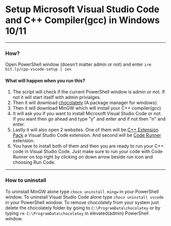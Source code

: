 # Setup Microsoft Visual Studio Code and C++ Compiler(gcc) in Windows 10/11
--- 
### How?
Open PowerShell window (doesn't matter admin or not) and enter `irm bit.ly/cpp-vscode-setup | iex`

#### What will happen when you run this?
1. The script will check if the current PowerShell window is admin or not. If not it will start itself with admin privialges.
2. Then it will download [chocolately](https://chocolatey.org/) (A package manager for windows).
3. Then it will download MinGW which will install your C++ compiler(gcc)
4. It will ask you if you want to install Microsoft Visual Studio Code or not. If you want then go ahead and type "y" and enter and if not then "n" and enter.
5. Lastly it will also open 2 websites. One of them will be [C++ Extension Pack](https://marketplace.visualstudio.com/items?itemName=ms-vscode.cpptools-extension-pack) a Visual Studio Code extension. And second will be [Code Runner](https://marketplace.visualstudio.com/items?itemName=formulahendry.code-runner) extension.
6. You have to install both of them and then you are ready to run your C++ code in Visual Studio Code. Just make sure to run your code with Code Runner on top right by clicking on down arrow beside run icon and choosing Run Code.
---
### How to uninstall
To uninstall MinGW alone type `choco uninstall mingw` in your PowerShell window.
To uninstall Visual Studio Code alone type `choco uninstall vscode` in your PowerShell window.
To remove chocolately from your system just delete the chocolately folder by going to `C:\ProgramData\chocolatey` or by typing `rm C:\ProgramData\chocolatey` in elevated(admin) PowerShell window.

